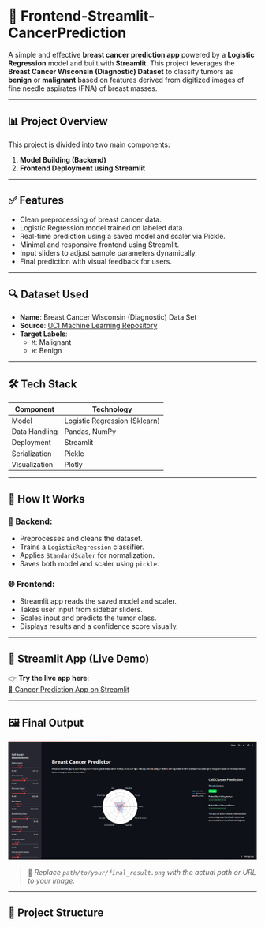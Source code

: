 # 🧠 Frontend-Streamlit-CancerPrediction

A simple and effective **breast cancer prediction app** powered by a **Logistic Regression** model and built with **Streamlit**. This project leverages the **Breast Cancer Wisconsin (Diagnostic) Dataset** to classify tumors as **benign** or **malignant** based on features derived from digitized images of fine needle aspirates (FNA) of breast masses.

---

## 📊 Project Overview

This project is divided into two main components:

1. **Model Building (Backend)**
2. **Frontend Deployment using Streamlit**

---

## ✅ Features

- Clean preprocessing of breast cancer data.
- Logistic Regression model trained on labeled data.
- Real-time prediction using a saved model and scaler via Pickle.
- Minimal and responsive frontend using Streamlit.
- Input sliders to adjust sample parameters dynamically.
- Final prediction with visual feedback for users.

---

## 🔍 Dataset Used

- **Name**: Breast Cancer Wisconsin (Diagnostic) Data Set  
- **Source**: [UCI Machine Learning Repository]([https://archive.ics.uci.edu/ml/datasets/Breast+Cancer+Wisconsin+(Diagnostic](https://www.kaggle.com/datasets/uciml/breast-cancer-wisconsin-data)))  
- **Target Labels**:  
  - `M`: Malignant  
  - `B`: Benign  

---

## 🛠 Tech Stack

| Component      | Technology         |
|----------------|--------------------|
| Model          | Logistic Regression (Sklearn) |
| Data Handling  | Pandas, NumPy       |
| Deployment     | Streamlit           |
| Serialization  | Pickle              |
| Visualization  | Plotly              |

---

## 🧪 How It Works

### 📁 Backend:
- Preprocesses and cleans the dataset.
- Trains a `LogisticRegression` classifier.
- Applies `StandardScaler` for normalization.
- Saves both model and scaler using `pickle`.

### 🌐 Frontend:
- Streamlit app reads the saved model and scaler.
- Takes user input from sidebar sliders.
- Scales input and predicts the tumor class.
- Displays results and a confidence score visually.

---

## 🚀 Streamlit App (Live Demo)

👉 **Try the live app here**:  
[🔗 Cancer Prediction App on Streamlit]([https://frontend-app-cancerprediciton-vspdffhx4ztmpjxerbpvpc.streamlit.app/](https://frontend-app-cancerprediciton-vspdffhx4ztmpjxerbpvpc.streamlit.app/))

---

## 🖼 Final Output

![Final Result](result.png)

> 📌 _Replace `path/to/your/final_result.png` with the actual path or URL to your image._

---

## 📂 Project Structure

